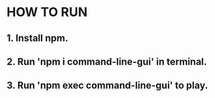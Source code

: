 # HOW TO RUN

## 1. Install npm.

## 2. Run 'npm i command-line-gui' in terminal.

## 3. Run 'npm exec command-line-gui' to play.

